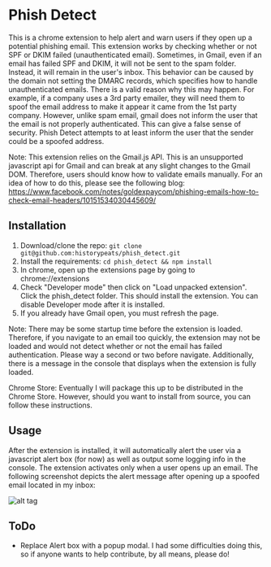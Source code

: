 # Phish Detect
This is a chrome extension to help alert and warn users if they open up a potential phishing email. This extension works by checking whether or not SPF or DKIM failed (unauthenticated email). Sometimes, in Gmail, even if an email has failed SPF and DKIM, it will not be sent to the spam folder. Instead, it will remain in the user's inbox. This behavior can be caused by the domain not setting the DMARC records, which specifies how to handle unauthenticated emails. There is a valid reason why this may happen. For example, if a company uses a 3rd party emailer, they will need them to spoof the email address to make it appear it came from the 1st party company. However, unlike spam email, gmail does not inform the user that the email is not properly authenticated. This can give a false sense of security. Phish Detect attempts to at least inform the user that the sender could be a spoofed address.

Note: This extension relies on the Gmail.js API. This is an unsupported javascript api for Gmail and can break at any slight changes to the Gmail DOM. Therefore, users should know how to validate emails manually. For an idea of how to do this, please see the following blog: https://www.facebook.com/notes/goldexpaycom/phishing-emails-how-to-check-email-headers/10151534030445609/


## Installation
1. Download/clone the repo: ```git clone git@github.com:historypeats/phish_detect.git```
2. Install the requirements:
```cd phish_detect && npm install```
3. In chrome, open up the extensions page by going to chrome://extensions
4. Check "Developer mode" then click on "Load unpacked extension". Click the phish_detect folder. This should install the extension. You can disable Developer mode after it is installed.
5. If you already have Gmail open, you must refresh the page.

Note: There may be some startup time before the extension is loaded. Therefore, if you navigate to an email too quickly, the extension may not be loaded and would not detect whether or not the email has failed authentication. Please way a second or two before navigate. Additionally, there is a message in the console that displays when the extension is fully loaded. 

Chrome Store: Eventually I will package this up to be distributed in the Chrome Store. However, should you want to install from source, you can follow these instructions.

## Usage
After the extension is installed, it will automatically alert the user via a javascript alert box (for now) as well as output some logging info in the console. The extension activates only when a user opens up an email. The following screenshot depicts the alert message after opening up a spoofed email located in my inbox:

![alt tag](https://github.com/historypeats/phish_detect/blob/master/imgs/readme_img.png)

## ToDo
- Replace Alert box with a popup modal. I had some difficulties doing this, so if anyone wants to help contribute, by all means, please do!

